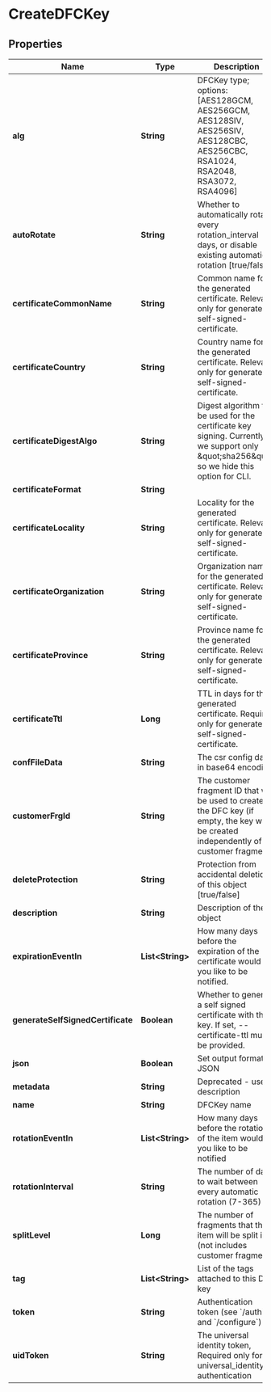 

# CreateDFCKey


## Properties

Name | Type | Description | Notes
------------ | ------------- | ------------- | -------------
**alg** | **String** | DFCKey type; options: [AES128GCM, AES256GCM, AES128SIV, AES256SIV, AES128CBC, AES256CBC, RSA1024, RSA2048, RSA3072, RSA4096] | 
**autoRotate** | **String** | Whether to automatically rotate every rotation_interval days, or disable existing automatic rotation [true/false] |  [optional]
**certificateCommonName** | **String** | Common name for the generated certificate. Relevant only for generate-self-signed-certificate. |  [optional]
**certificateCountry** | **String** | Country name for the generated certificate. Relevant only for generate-self-signed-certificate. |  [optional]
**certificateDigestAlgo** | **String** | Digest algorithm to be used for the certificate key signing. Currently, we support only \&quot;sha256\&quot; so we hide this option for CLI. |  [optional]
**certificateFormat** | **String** |  |  [optional]
**certificateLocality** | **String** | Locality for the generated certificate. Relevant only for generate-self-signed-certificate. |  [optional]
**certificateOrganization** | **String** | Organization name for the generated certificate. Relevant only for generate-self-signed-certificate. |  [optional]
**certificateProvince** | **String** | Province name for the generated certificate. Relevant only for generate-self-signed-certificate. |  [optional]
**certificateTtl** | **Long** | TTL in days for the generated certificate. Required only for generate-self-signed-certificate. |  [optional]
**confFileData** | **String** | The csr config data in base64 encoding |  [optional]
**customerFrgId** | **String** | The customer fragment ID that will be used to create the DFC key (if empty, the key will be created independently of a customer fragment) |  [optional]
**deleteProtection** | **String** | Protection from accidental deletion of this object [true/false] |  [optional]
**description** | **String** | Description of the object |  [optional]
**expirationEventIn** | **List&lt;String&gt;** | How many days before the expiration of the certificate would you like to be notified. |  [optional]
**generateSelfSignedCertificate** | **Boolean** | Whether to generate a self signed certificate with the key. If set, --certificate-ttl must be provided. |  [optional]
**json** | **Boolean** | Set output format to JSON |  [optional]
**metadata** | **String** | Deprecated - use description |  [optional]
**name** | **String** | DFCKey name | 
**rotationEventIn** | **List&lt;String&gt;** | How many days before the rotation of the item would you like to be notified |  [optional]
**rotationInterval** | **String** | The number of days to wait between every automatic rotation (7-365) |  [optional]
**splitLevel** | **Long** | The number of fragments that the item will be split into (not includes customer fragment) |  [optional]
**tag** | **List&lt;String&gt;** | List of the tags attached to this DFC key |  [optional]
**token** | **String** | Authentication token (see &#x60;/auth&#x60; and &#x60;/configure&#x60;) |  [optional]
**uidToken** | **String** | The universal identity token, Required only for universal_identity authentication |  [optional]



